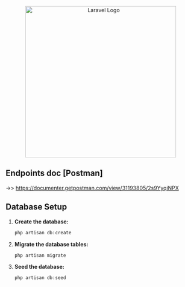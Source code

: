 <p align="center"><a href="https://laravel.com" target="_blank"><img src="https://raw.githubusercontent.com/laravel/art/master/logo-lockup/5%20SVG/2%20CMYK/1%20Full%20Color/laravel-logolockup-cmyk-red.svg" width="400" alt="Laravel Logo"></a></p>


## Endpoints doc [Postman]

->> https://documenter.getpostman.com/view/31193805/2s9YyqiNPX

## Database Setup

1. **Create the database:**
    ```bash
    php artisan db:create
    ```

2. **Migrate the database tables:**
    ```bash
    php artisan migrate
    ```

3. **Seed the database:**
    ```bash
    php artisan db:seed
    ```

